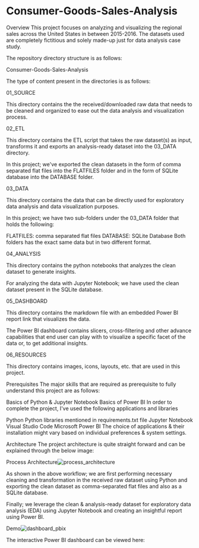# Consumer-Goods-Sales-Analysis
Overview
This project focuses on analyzing and visualizing the regional sales across the United States in between 2015-2016. The datasets used are completely fictitious and solely made-up just for data analysis case study.

The repository directory structure is as follows:

Consumer-Goods-Sales-Analysis


The type of content present in the directories is as follows:

01_SOURCE

This directory contains the the received/downloaded raw data that needs to be cleaned and organized to ease out the data analysis and visualization process.

02_ETL

This directory contains the ETL script that takes the raw dataset(s) as input, transforms it and exports an analysis-ready dataset into the 03_DATA directory.

In this project; we've exported the clean datasets in the form of comma separated flat files into the FLATFILES folder and in the form of SQLite database into the DATABASE folder.

03_DATA

This directory contains the data that can be directly used for exploratory data analysis and data visualization purposes.

In this project; we have two sub-folders under the 03_DATA folder that holds the following:

FLATFILES: comma separated flat files
DATABASE: SQLite Database
Both folders has the exact same data but in two different format.

04_ANALYSIS

This directory contains the python notebooks that analyzes the clean dataset to generate insights.

For analyzing the data with Jupyter Notebook; we have used the clean dataset present in the SQLite database.

05_DASHBOARD

This directory contains the markdown file with an embedded Power BI report link that visualizes the data.

The Power BI dashboard contains slicers, cross-filtering and other advance capabilities that end user can play with to visualize a specific facet of the data or, to get additional insights.

06_RESOURCES

This directory contains images, icons, layouts, etc. that are used in this project.

Prerequisites
The major skills that are required as prerequisite to fully understand this project are as follows:

Basics of Python & Jupyter Notebook
Basics of Power BI
In order to complete the project, I've used the following applications and libraries

Python
Python libraries mentioned in requirements.txt file
Jupyter Notebook
Visual Studio Code
Microsoft Power BI
The choice of applications & their installation might vary based on individual preferences & system settings.

Architecture
The project architecture is quite straight forward and can be explained through the below image:

Process Architecture![process_architecture](https://user-images.githubusercontent.com/106774987/228347248-01279b2e-16f4-49c8-a597-3a70a9d323d2.png)


As shown in the above workflow; we are first performing necessary cleaning and transformation in the received raw dataset using Python and exporting the clean dataset as comma-separated flat files and also as a SQLite database.

Finally; we leverage the clean & analysis-ready dataset for exploratory data analysis (EDA) using Jupyter Notebook and creating an insightful report using Power BI.


Demo![dashboard_pbix](https://user-images.githubusercontent.com/106774987/228347340-8b068670-7835-4365-bddc-0b171ec1ac6d.png)

The interactive Power BI dashboard can be viewed here:
